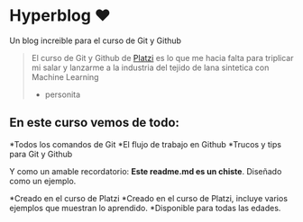 # Hyperblog ♥
Un blog increible para el curso de Git y Github

> El curso de Git y Github de [Platzi](https://platzi.com "Platzi") es lo que me hacia falta para triplicar mi salar y lanzarme a la industria del tejido de lana sintetica con Machine Learning
> - personita

## En este curso vemos de todo:
*Todos los comandos de Git
*El flujo de trabajo en Github
*Trucos y tips para Git y Github

Y como un amable recordatorio: **Este readme.md es un chiste**. Diseñado como un ejemplo.

*Creado en el curso de Platzi
*Creado en el curso de Platzi, incluye varios ejemplos que muestran lo aprendido.
*Disponible para todas las edades.
